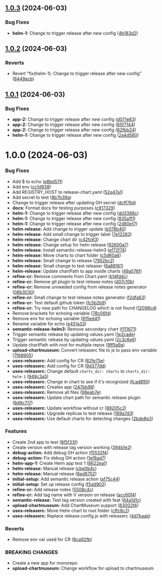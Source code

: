 ## [1.0.3](https://github.com/Piwero/sandbox-github-actions/compare/helm-1-v1.0.2...helm-1-v1.0.3) (2024-06-03)


### Bug Fixes

* **helm-1:** Change to trigger release after new config ([4b183d2](https://github.com/Piwero/sandbox-github-actions/commit/4b183d250b982f4b54c45335d45652b083a84b41))

## [1.0.2](https://github.com/Piwero/sandbox-github-actions/compare/helm-1-v1.0.1...helm-1-v1.0.2) (2024-06-03)


### Reverts

* Revert "fix(helm-1): Change to trigger release after new config" ([6449acb](https://github.com/Piwero/sandbox-github-actions/commit/6449acb376f5509886bb85040c2368ad8d0b01b1))

## [1.0.1](https://github.com/Piwero/sandbox-github-actions/compare/helm-1-v1.0.0...helm-1-v1.0.1) (2024-06-03)


### Bug Fixes

* **app-2:** Change to trigger release after new config ([d071e83](https://github.com/Piwero/sandbox-github-actions/commit/d071e83eff3d8a41ba0a71fb4cdfe3f209dc2f6d))
* **app-2:** Change to trigger release after new config ([85f7144](https://github.com/Piwero/sandbox-github-actions/commit/85f71442219bce38f2ec68e2d37da7626dc4a315))
* **app-2:** Change to trigger release after new config ([82fbb24](https://github.com/Piwero/sandbox-github-actions/commit/82fbb243a86c8ba176f3870c6465bc356c947799))
* **helm-1:** Change to trigger release after new config ([2a4d560](https://github.com/Piwero/sandbox-github-actions/commit/2a4d560b6ca6663eee8aabc05f27214454877884))

# 1.0.0 (2024-06-03)


### Bug Fixes

* Add $ to echo ([e8bd57f](https://github.com/Piwero/sandbox-github-actions/commit/e8bd57f98d460bd17f6cd6b72f821749a2fe8e93))
* Add env ([cc1d938](https://github.com/Piwero/sandbox-github-actions/commit/cc1d938ecd90eb07e0b11d80076bd4f0a5a925ac))
* Add REGISTRY_HOST to release-chart.yaml ([52e47a1](https://github.com/Piwero/sandbox-github-actions/commit/52e47a187a58409f2e32710a58005182aaf99892))
* Add secret to test ([8b7b39a](https://github.com/Piwero/sandbox-github-actions/commit/8b7b39aedc741efd5a76f5f010b807bac5b4fcd5))
* Change to trigger release after updating GH secret ([dcff76d](https://github.com/Piwero/sandbox-github-actions/commit/dcff76d5996f3b0a9d09367fe02ead5400c5aa61))
* **docs:** Format docs for testing purposes ([c917329](https://github.com/Piwero/sandbox-github-actions/commit/c917329b232125556396e1614c19c2b8168a93cc))
* **helm-1:** Change to trigger release after new config ([dd3388c](https://github.com/Piwero/sandbox-github-actions/commit/dd3388c08549ba840ea7f1a7e4bbafe8940a366f))
* **helm-1:** Change to trigger release after new config ([835a1f1](https://github.com/Piwero/sandbox-github-actions/commit/835a1f1aad30112393e32b7845ef1dd3110e7ac1))
* **helm-1:** Change to trigger release after new config ([2d80e17](https://github.com/Piwero/sandbox-github-actions/commit/2d80e17830da688263175ca51981d3686750b681))
* **helm-release:** Add change to trigger update ([b078b40](https://github.com/Piwero/sandbox-github-actions/commit/b078b405c88b434daaceafac630be89246a6bf7f))
* **helm-release:** Add small change to trigger label ([7e12283](https://github.com/Piwero/sandbox-github-actions/commit/7e12283d93d467b6ac68b5d44a905741724e0d90))
* **helm-release:** Change chart dir ([c42fc63](https://github.com/Piwero/sandbox-github-actions/commit/c42fc637e76f9f7aa70c1fba3749ea01fbd15bc3))
* **helm-release:** Change setup for helm release ([92600a7](https://github.com/Piwero/sandbox-github-actions/commit/92600a7420c5f44d2f8c126b34cabdf4ac13e025))
* **helm-release:** Install semantic-release-helm3 ([ef72f74](https://github.com/Piwero/sandbox-github-actions/commit/ef72f74414a7b71694b2c6f7aaff2ec8787ce98b))
* **helm-release:** Move charts to chart folder ([c5d60a6](https://github.com/Piwero/sandbox-github-actions/commit/c5d60a69094019509d20a6e8713f652394d908d4))
* **helm-release:** Small change to release ([7952bc2](https://github.com/Piwero/sandbox-github-actions/commit/7952bc2bf9bbcd900356ddd0c2c3c43df8398258))
* **helm-release:** Small change to test releaser ([6a88161](https://github.com/Piwero/sandbox-github-actions/commit/6a8816121d4d24f93609d9f57987961145e4379c))
* **helm-release:** Update chartPath to app inside charts ([49a576f](https://github.com/Piwero/sandbox-github-actions/commit/49a576f049ea9d483934ade08ba5b43b53728c71))
* **refine-cr:** Remove comments from Chart.yaml ([b14fd4c](https://github.com/Piwero/sandbox-github-actions/commit/b14fd4c5fbb3518c767742139f8a5b368e0fbab0))
* **refine-cr:** Remove git plugin to test release notes ([d07c10b](https://github.com/Piwero/sandbox-github-actions/commit/d07c10b1fe2cfb6b23e7aecdd5c9340c8e5bdcf0))
* **refine-cr:** Remove unneeded config from release notes generator ([08b3030](https://github.com/Piwero/sandbox-github-actions/commit/08b30309fb11da7d8b13bd090936c8878c92ad2a))
* **refine-cr:** Small change to test release notes generator ([f2dfa63](https://github.com/Piwero/sandbox-github-actions/commit/f2dfa63ad294ba160abf020ea13941eaf0d7f079))
* **refine-cr:** Test default github token ([fc5b2b9](https://github.com/Piwero/sandbox-github-actions/commit/fc5b2b9bac28f95787c1ce78144a427a96805969))
* **refine-cr:** Try new path for CHANGELOG which is not found ([12098cd](https://github.com/Piwero/sandbox-github-actions/commit/12098cd993edd993b1fc58812a312d343ade7571))
* Remove brackets for echoing variable ([78c06fd](https://github.com/Piwero/sandbox-github-actions/commit/78c06fdb0518b344cef12f253f098a3aec5bff88))
* Remove env for echoing variable ([915ed41](https://github.com/Piwero/sandbox-github-actions/commit/915ed411dd37216319d49a58c4223f0106fc0d7a))
* Rename variable for echo ([e451a33](https://github.com/Piwero/sandbox-github-actions/commit/e451a33832aafb6b1351c57eb2c449dcca5ef61f))
* **semantic-release-helm3:** Remove secondary chart ([f111671](https://github.com/Piwero/sandbox-github-actions/commit/f1116713803e736f0e632fcc1a6b9d5af4f36dbd))
* Trigger semantic release by updating values.yaml ([1e2cade](https://github.com/Piwero/sandbox-github-actions/commit/1e2cade1d26c2df0da55fb201e41de49288e47a9))
* Trigger semantic release by updating values.yaml ([2c3c6e6](https://github.com/Piwero/sandbox-github-actions/commit/2c3c6e66cd87d18f473704f55b01ae661fe84d2f))
* Update chartPath with root for multiple repos ([9ff5a9a](https://github.com/Piwero/sandbox-github-actions/commit/9ff5a9a797ad781faff7b9304b77e586b4133537))
* **upload-chartmuseum:** Convert releaserc file to js to pass env variable ([7f68905](https://github.com/Piwero/sandbox-github-actions/commit/7f689053692d6fc56a2091747694b49061c72fae))
* **uses-releaserc:** Add config for CR ([82fe75e](https://github.com/Piwero/sandbox-github-actions/commit/82fe75e8b0a36829b9f1743710dc7ffd516e8f2f))
* **uses-releaserc:** Add config for CR ([9d377dd](https://github.com/Piwero/sandbox-github-actions/commit/9d377dda35971ed76831450e10074e87ca1ce38b))
* **uses-releaserc:** Change default `charts_dir: charts` to `charts_dir: helm-1` ([949c3a5](https://github.com/Piwero/sandbox-github-actions/commit/949c3a5e6bfb5d73e54b10486b57d3038713807c))
* **uses-releaserc:** Change in chart to see if it's recognized ([fcad890](https://github.com/Piwero/sandbox-github-actions/commit/fcad890ee92bcaf8137f9491626adee1cec7ef15))
* **uses-releaserc:** Creates app ([247bb98](https://github.com/Piwero/sandbox-github-actions/commit/247bb98440b2ee551e6e82bb16f9b7204cf643b2))
* **uses-releaserc:** Remove all files ([98eab7e](https://github.com/Piwero/sandbox-github-actions/commit/98eab7eccec1b5269c89626a99e78d8559bcc877))
* **uses-releaserc:** Update chart path for semantic release plugin ([8d9c717](https://github.com/Piwero/sandbox-github-actions/commit/8d9c71793a01b279e4c2d73171d6d82c712e954f))
* **uses-releaserc:** Update workflow without cr ([89205c2](https://github.com/Piwero/sandbox-github-actions/commit/89205c22b5e5c0a780893524227587b9a9d6f708))
* **uses-releaserc:** Upgrade replicas to test release ([169a7d3](https://github.com/Piwero/sandbox-github-actions/commit/169a7d3d70bbecf6834cac93408c8a1db529c274))
* **uses-releaserc:** Use default charts for detecting changes ([2bde8e3](https://github.com/Piwero/sandbox-github-actions/commit/2bde8e3170607c51e6f3b6c7b08485d5b2120ce6))


### Features

* Create 2nd app to test ([8f5f33f](https://github.com/Piwero/sandbox-github-actions/commit/8f5f33f85b55c1c854ef67c5e825c5602f5bc516))
* Create version with release tag version working ([394b1e2](https://github.com/Piwero/sandbox-github-actions/commit/394b1e2056d8c58d27313c45ed718d0ffc0d013b))
* **debug-action:** Add debug GH action ([f5532f4](https://github.com/Piwero/sandbox-github-actions/commit/f5532f4ab72984d5602c37abfc537b4e970e95f1))
* **debug-action:** Fix debug GH action ([1ef8ad7](https://github.com/Piwero/sandbox-github-actions/commit/1ef8ad767538c070b9c864062fa7c2487196c715))
* **helm-app-1:** Create Helm app test 1 ([8622ea1](https://github.com/Piwero/sandbox-github-actions/commit/8622ea161e7f405fcb4694a0af364793485eaedf))
* **helm-release:** Manual release ([cbe0b4c](https://github.com/Piwero/sandbox-github-actions/commit/cbe0b4c2d6aae614d85177dd0df1f844b8b9c38e))
* **helm-release:** Manual release ([8ed8752](https://github.com/Piwero/sandbox-github-actions/commit/8ed8752ead9fe505917dcfd7e634b2b4251db56d))
* **initial-setup:** Add semantic release action ([af75c44](https://github.com/Piwero/sandbox-github-actions/commit/af75c44559c383ef4baf4beaabf84127efe322bb))
* **initial-setup:** Set up release config ([f5dd902](https://github.com/Piwero/sandbox-github-actions/commit/f5dd902c21f813a58a899b2eb752d77ec847c303))
* **refine-cr:** Add release notes ([5508c4c](https://github.com/Piwero/sandbox-github-actions/commit/5508c4c1b21fd49c2e9c7e0dac3ff0d0d9cda343))
* **refine-cr:** Add tag name with V version on release ([acc60f4](https://github.com/Piwero/sandbox-github-actions/commit/acc60f4ec9d8b4152253b4da0eeb0305f7bf9c14))
* **semantic-release:** Test tag version created with feat ([64a1d1c](https://github.com/Piwero/sandbox-github-actions/commit/64a1d1c066cfa6b86f91fb3fed90fce2cc40e43c))
* **upload-chartmuseum:** Add ChartMuseum support ([83002f4](https://github.com/Piwero/sandbox-github-actions/commit/83002f4c340d32c53e26b3cb28a7bf07a25863e5))
* **uses-releaserc:** Move Helm chart to root folder ([cffc8c2](https://github.com/Piwero/sandbox-github-actions/commit/cffc8c2148581ebe0d8a3f3f31c8a54cb2d8c36d))
* **uses-releaserc:** Replace release.config.js with releaserc ([4d7baab](https://github.com/Piwero/sandbox-github-actions/commit/4d7baab3a07df96223ad29469dffbcfb1c28272b))


### Reverts

* Remove env var used for CR ([8ca92fb](https://github.com/Piwero/sandbox-github-actions/commit/8ca92fbea0b18b87b62479dbddaab73fcd4fc02f))


### BREAKING CHANGES

* Create a new app for monorepo
* **upload-chartmuseum:** Change workflow for upload to chartmuseum
